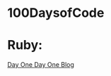 # 100DaysofCode


<h1> Ruby: </h1>
<a href="https://github.com/SincerelyBrittany/100DaysofCode/blob/master/ruby/Day_1_Understanding_Iterators.rb"> Day One </a>
<a href="https://dev.to/sincerelybrittany/understanding-iterators-2d0p"> Day One Blog </a>
